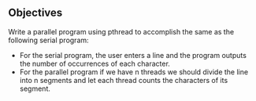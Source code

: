 ## Objectives

Write a parallel program using pthread to accomplish the same as the following serial program:
- For the serial program, the user enters a line and the program outputs the number of occurrences of each character.
- For the parallel program if we have n threads we should divide the line into n segments and let each thread counts the characters of its segment.
